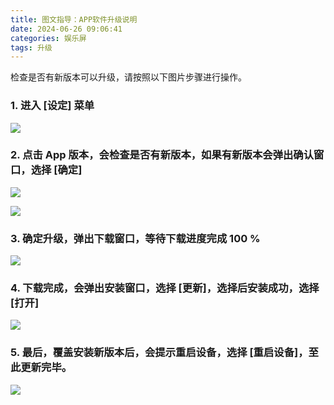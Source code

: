 ```yaml
---
title: 图文指导：APP软件升级说明
date: 2024-06-26 09:06:41
categories: 娱乐屏
tags: 升级
---
```

检查是否有新版本可以升级，请按照以下图片步骤进行操作。

### 1. 进入 [设定] 菜单

![](https://img.picui.cn/free/2024/06/25/667ac57fdb6f7.png)

### 2. 点击 App 版本，会检查是否有新版本，如果有新版本会弹出确认窗口，选择 [确定]

![](https://img.picui.cn/free/2024/06/25/667ac57fa99bb.jpg)

![](https://img.picui.cn/free/2024/06/25/667ac57f79024.jpg)

### 3. 确定升级，弹出下载窗口，等待下载进度完成 100 %

![](https://img.picui.cn/free/2024/06/25/667ac57f8ba32.png)

### 4. 下载完成，会弹出安装窗口，选择 [更新]，选择后安装成功，选择 [打开]

![](https://img.picui.cn/free/2024/06/25/667ac57f758af.jpg)

### 5. 最后，覆盖安装新版本后，会提示重启设备，选择 [重启设备]，至此更新完毕。

![](https://img.picui.cn/free/2024/06/25/667ac5902d19d.jpg)


